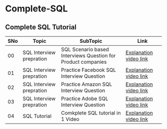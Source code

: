 # Complete-SQL

## Complete SQL Tutorial

|SNo| Topic | SubTopic | Link |
|-|-|-|-|
|00| SQL Interview prepration |SQL Scenario based Interviews Question for Product companies| [Explanation video link](https://youtu.be/cC01GDhmXIE)
|01| SQL Interview prepration |Practice Facebook SQL Interview Question | [Explanation video link](https://www.youtube.com/watch?v=JxV_JCQPcU4)
|02| SQL Interview prepration |Practice Amazon SQL Interview Question | [Explanation video link](https://www.youtube.com/watch?v=YPkIezvvt9c)
|03| SQL Interview prepration |Practice Adobe SQL Interview Question | [Explanation video link](https://www.youtube.com/watch?v=UEMRLDJRv00&t=10s)
|04| SQL Tutorial |Comkplete SQL tutorial in 1 Video | [Explanation video link](https://www.youtube.com/watch?v=TrP481CQ5qo&t=1702s)

